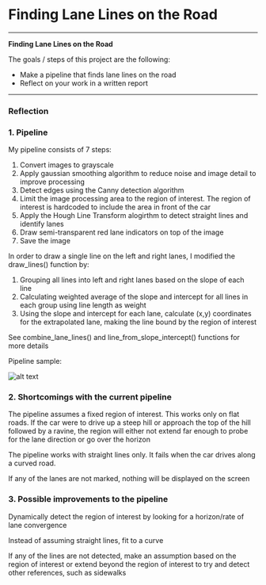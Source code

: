 # **Finding Lane Lines on the Road**

---

**Finding Lane Lines on the Road**

The goals / steps of this project are the following:
* Make a pipeline that finds lane lines on the road
* Reflect on your work in a written report


[//]: # (Image References)

[image1]: ./examples/grayscale.jpg "Grayscale"

---

### Reflection

### 1. Pipeline

My pipeline consists of 7 steps:
1. Convert images to grayscale
2. Apply gaussian smoothing algorithm to reduce noise and image detail to improve processing
3. Detect edges using the Canny detection algorithm
4. Limit the image processing area to the region of interest. The region of interest is hardcoded to include the area in front of the car
5. Apply the Hough Line Transform alogirthm to detect straight lines and identify lanes
6. Draw semi-transparent red lane indicators on top of the image 
7. Save the image

In order to draw a single line on the left and right lanes, I modified the draw_lines() function by: 
1. Grouping all lines into left and right lanes based on the slope of each line
2. Calculating weighted average of the slope and intercept for all lines in each group using line length as weight
3. Using the slope and intercept for each lane, calculate (x,y) coordinates for the extrapolated lane, making the line bound by the region of interest

See combine_lane_lines() and line_from_slope_intercept() functions for more details

Pipeline sample:

![alt text][image1]


### 2. Shortcomings with the current pipeline

The pipeline assumes a fixed region of interest. This works only on flat roads. If the car were to drive up a steep hill or approach the top of the hill followed by a ravine, the region will either not extend far enough to probe for the lane direction or go over the horizon

The pipeline works with straight lines only. It fails when the car drives along a curved road. 

If any of the lanes are not marked, nothing will be displayed on the screen

### 3. Possible improvements to the pipeline
Dynamically detect the region of interest by looking for a horizon/rate of lane convergence

Instead of assuming straight lines, fit to a curve

If any of the lines are not detected, make an assumption based on the region of interest or extend beyond the region of interest to try and detect other references, such as sidewalks



